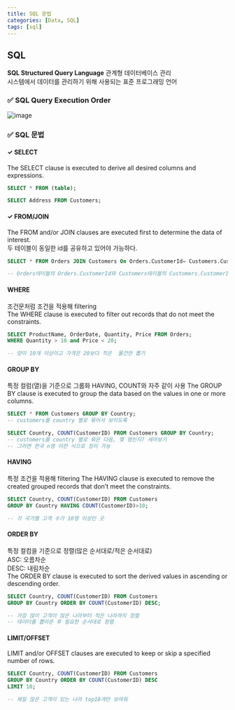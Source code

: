 ```yaml
---
title: SQL 문법
categories: [Data, SQL]
tags: [sql]
---
```


## **SQL**

**SQL Structured Query Language**
관계형 데이터베이스 관리  
시스템에서 데이터를 관리하기 위해 사용되는 표준 프로그래밍 언어

### ✅ SQL Query Execution Order

![image](https://github.com/soheeparklee/sc_project_memo_improved/assets/97790983/bc4a178c-8e59-4679-bfc3-bd538509fc0f)

### ✅ SQL 문법

#### ✓ SELECT

The SELECT clause is executed to derive all desired columns and expressions.

```sql
SELECT * FROM (table);

SELECT Address FROM Customers;
```

#### ✓ FROM/JOIN

The FROM and/or JOIN clauses are executed first to determine the data of interest.  
두 테이블이 동일한 id를 공유하고 있어야 가능하다.

```sql
SELECT * FROM Orders JOIN Customers On Orders.CustomerId= Customers.CustomerId;

-- Orders테이블의 Orders.CustomerId와 Customers테이블의 Customers.CustomerId가 같은 애들을 합쳐 달라.
```

#### WHERE

조건문처럼 조건을 적용해 filtering  
The WHERE clause is executed to filter out records that do not meet the constraints.

```sql
SELECT ProductName, OrderDate, Quantity, Price FROM Orders;
WHERE Quantity > 10 and Price < 20;

-- 양이 10개 이상이고 가격은 20보다 작은  물건만 뽑기
```

#### GROUP BY

특정 컬럼(열)을 기준으로 그룹화
HAVING, COUNT와 자주 같이 사용
The GROUP BY clause is executed to group the data based on the values in one or more columns.

```sql
SELECT * FROM Customers GROUP BY Country;
-- customers를 country 별로 묶어서 보이도록

SELECT Country, COUNT(CustomerID) FROM Customers GROUP BY Country;
-- customers를 country 별로 묶은 다음, 몇 명인지? 세어보기
-- 그러면 한국 n명 이런 식으로 정리 가능
```

#### HAVING

특정 조건을 적용해 filtering
The HAVING clause is executed to remove the created grouped records that don’t meet the constraints.

```sql
SELECT Country, COUNT(CustomerID) FROM Customers
GROUP BY Country HAVING COUNT(CustomerID)>10;

-- 각 국가별 고객 수가 10명 이상인 곳
```

#### ORDER BY

특정 컬컴을 기준으로 정렬(많은 순서대로/적은 순서대로)  
ASC: 오름차순  
DESC: 내림차순  
The ORDER BY clause is executed to sort the derived values in ascending or descending order.

```sql
SELECT Country, COUNT(CustomerID) FROM Customers
GROUP BY Country ORDER BY COUNT(CustomerID) DESC;

-- 가장 많이 고객이 많은 나라부터 적은 나라까지 정렬
-- 데이터를 뽑아온 후 필요한 순서대로 정렬
```

#### LIMIT/OFFSET

LIMIT and/or OFFSET clauses are executed to keep or skip a specified number of rows.

```sql
SELECT Country, COUNT(CustomerID) FROM Customers
GROUP BY Country ORDER BY COUNT(CustomerID) DESC
LIMIT 10;

-- 제일 많은 고객이 있는 나라 top10개만 보여줘
```
